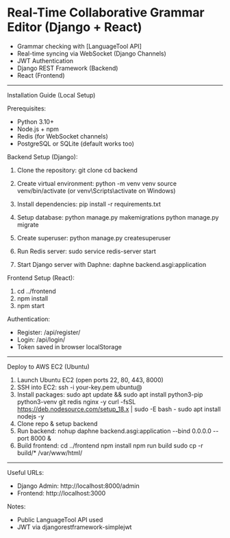 # Real-Time Collaborative Grammar Editor (Django + React)

-  Grammar checking with [LanguageTool API]
-  Real-time syncing via WebSocket (Django Channels)
-  JWT Authentication
- Django REST Framework (Backend)
-  React (Frontend)

--------------------------------------------
 Installation Guide (Local Setup)

 Prerequisites:
- Python 3.10+
- Node.js + npm
- Redis (for WebSocket channels)
- PostgreSQL or SQLite (default works too)

 Backend Setup (Django):
1. Clone the repository:
   git clone <your-repo-url>
   cd backend

2. Create virtual environment:
   python -m venv venv
   source venv/bin/activate   (or venv\Scripts\activate on Windows)

3. Install dependencies:
   pip install -r requirements.txt

4. Setup database:
   python manage.py makemigrations
   python manage.py migrate

5. Create superuser:
   python manage.py createsuperuser

6. Run Redis server:
   sudo service redis-server start

7. Start Django server with Daphne:
   daphne backend.asgi:application

Frontend Setup (React):
1. cd ../frontend
2. npm install
3. npm start

Authentication:
- Register: /api/register/
- Login: /api/login/
- Token saved in browser localStorage

--------------------------------------------
 Deploy to AWS EC2 (Ubuntu)
1. Launch Ubuntu EC2 (open ports 22, 80, 443, 8000)
2. SSH into EC2:
   ssh -i your-key.pem ubuntu@<your-ec2-ip>
3. Install packages:
   sudo apt update && sudo apt install python3-pip python3-venv git redis nginx -y
   curl -fsSL https://deb.nodesource.com/setup_18.x | sudo -E bash -
   sudo apt install nodejs -y
4. Clone repo & setup backend
5. Run backend:
   nohup daphne backend.asgi:application --bind 0.0.0.0 --port 8000 &
6. Build frontend:
   cd ../frontend
   npm install
   npm run build
   sudo cp -r build/* /var/www/html/

--------------------------------------------
Useful URLs:
- Django Admin: http://localhost:8000/admin
- Frontend: http://localhost:3000

 Notes:
- Public LanguageTool API used
- JWT via djangorestframework-simplejwt

 
